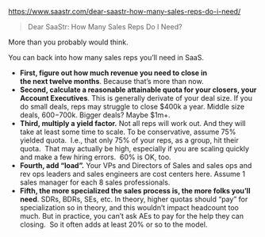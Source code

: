https://www.saastr.com/dear-saastr-how-many-sales-reps-do-i-need/

> Dear SaaStr: How Many Sales Reps Do I Need?

More than you probably would think.

You can back into how many sales reps you’ll need in SaaS.

-   **First, figure out how much revenue you need to close in the next twelve months**. Because that’s more than now.
-   **Second, calculate a reasonable attainable quota for your closers, your Account Executives**. This is generally derivate of your deal size. If you do small deals, reps may struggle to close $400k a year. Middle size deals, $600-$700k. Bigger deals? Maybe $1m+.
-   **Third, multiply a yield factor.** Not all reps will work out. And they will take at least some time to scale. To be conservative, assume 75% yielded quota.  I.e., that only 75% of your reps, as a group, hit their quota.  That may actually be high, especially if you are scaling quickly and make a few hiring errors.  60% is OK, too.
-   **Fourth, add “load”.** Your VPs and Directors of Sales and sales ops and rev ops leaders and sales engineers are cost centers here. Assume 1 sales manager for each 8 sales professionals.
-   **Fifth, the more specialized the sales process is, the more folks you’ll need**. SDRs, BDRs, SEs, etc. In theory, higher quotas should “pay” for specialization so in theory, and this wouldn’t impact headcount too much. But in practice, you can’t ask AEs to pay for the help they can closing.  So it often adds at least 20% or so to the model.